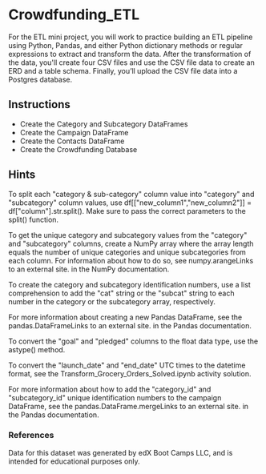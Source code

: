 # Crowdfunding_ETL

For the ETL mini project, you will work to practice building an ETL pipeline using Python, Pandas, and either Python dictionary methods or regular expressions to extract and transform the data. After the transformation of the data, you'll create four CSV files and use the CSV file data to create an ERD and a table schema. Finally, you’ll upload the CSV file data into a Postgres database.

## Instructions

- Create the Category and Subcategory DataFrames
- Create the Campaign DataFrame
- Create the Contacts DataFrame
- Create the Crowdfunding Database

## Hints

To split each "category & sub-category" column value into "category" and "subcategory" column values, use df[["new_column1","new_column2"]] = df["column"].str.split(). Make sure to pass the correct parameters to the split() function.

To get the unique category and subcategory values from the "category" and "subcategory" columns, create a NumPy array where the array length equals the number of unique categories and unique subcategories from each column. For information about how to do so, see numpy.arangeLinks to an external site. in the NumPy documentation.

To create the category and subcategory identification numbers, use a list comprehension to add the "cat" string or the "subcat" string to each number in the category or the subcategory array, respectively.

For more information about creating a new Pandas DataFrame, see the pandas.DataFrameLinks to an external site. in the Pandas documentation.

To convert the "goal" and "pledged" columns to the float data type, use the astype() method.

To convert the "launch_date" and "end_date" UTC times to the datetime format, see the Transform_Grocery_Orders_Solved.ipynb activity solution.

For more information about how to add the "category_id" and "subcategory_id" unique identification numbers to the campaign DataFrame, see the pandas.DataFrame.mergeLinks to an external site. in the Pandas documentation.

### References

Data for this dataset was generated by edX Boot Camps LLC, and is intended for educational purposes only.

